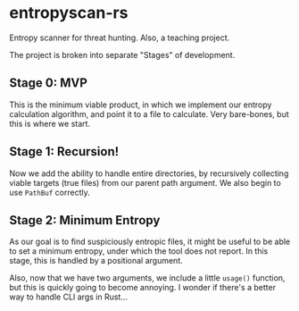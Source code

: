 # entropyscan-rs

Entropy scanner for threat hunting. Also, a teaching project.

The project is broken into separate "Stages" of development.

## Stage 0: MVP

This is the minimum viable product, in which we implement our entropy calculation algorithm, and point it to a file to calculate. Very bare-bones, but this is where we start.

## Stage 1: Recursion!

Now we add the ability to handle entire directories, by recursively collecting viable targets (true files) from our parent path argument. We also begin to use `PathBuf` correctly.

## Stage 2: Minimum Entropy

As our goal is to find suspiciously entropic files, it might be useful to be able to set a minimum entropy, under which the tool does not report. In this stage, this is handled by a positional argument.

Also, now that we have two arguments, we include a little `usage()` function, but this is quickly going to become annoying. I wonder if there's a better way to handle CLI args in Rust...